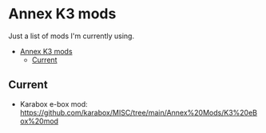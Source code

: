 # Annex K3 mods

Just a list of mods I'm currently using.

- [Annex K3 mods](#annex-k3-mods)
  - [Current](#current)

## Current
* Karabox e-box mod: https://github.com/karabox/MISC/tree/main/Annex%20Mods/K3%20eBox%20mod

